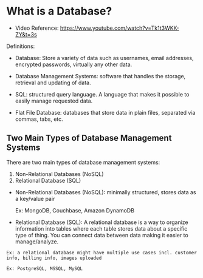 # What is a Database?

  * Video Reference: https://www.youtube.com/watch?v=Tk1t3WKK-ZY&t=3s

Definitions:

  * Database: Store a variety of data such as usernames, email addresses, encrypted passwords, virtually any other data.

  * Database Management Systems: software that handles the storage, retrieval and updating of data. 

  * SQL: structured query language. A language that makes it possible to easily manage requested data.

  * Flat File Database: databases that store data in plain files, separated via commas, tabs, etc.


## Two Main Types of Database Management Systems

There are two main types of database management systems: 

  1. Non-Relational Databases (NoSQL)
  2. Relational Database (SQL)


  * Non-Relational Databases (NoSQL): minimally structured, stores data as a key/value pair

    Ex: MongoDB, Couchbase, Amazon DynamoDB


  *  Relational Database (SQL): A relational database is a way to organize information into tables where each table stores data about a specific type of thing. You can connect data between data making it easier to manage/analyze.

    Ex: a relational database might have multiple use cases incl. customer info, billing info, images uploaded

    Ex: PostgreSQL, MSSQL, MySQL
